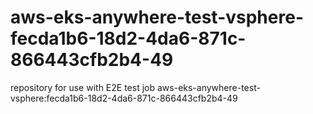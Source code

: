 # aws-eks-anywhere-test-vsphere-fecda1b6-18d2-4da6-871c-866443cfb2b4-49
repository for use with E2E test job aws-eks-anywhere-test-vsphere:fecda1b6-18d2-4da6-871c-866443cfb2b4-49
